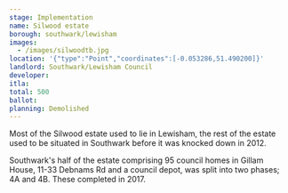```yaml
---
stage: Implementation 
name: Silwood estate 
borough: southwark/lewisham
images:
  - /images/silwoodtb.jpg
location: '{"type":"Point","coordinates":[-0.053286,51.490200]}'
landlord: Southwark/Lewisham Council
developer:
itla:
total: 500
ballot:
planning: Demolished
---
```

Most of the Silwood estate used to lie in Lewisham, the rest of the estate used to be situated in Southwark before it was knocked down in 2012.

Southwark's half of the estate comprising 95 council homes in Gillam House, 11-33 Debnams Rd and a council depot, was split into two phases; 4A and 4B. These completed in 2017.
